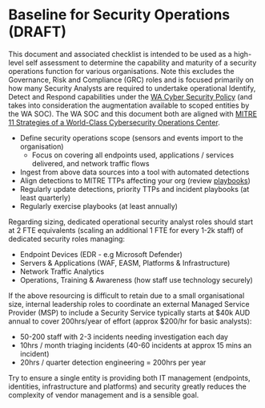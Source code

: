 # Baseline for Security Operations (DRAFT)

This document and associated checklist is intended to be used as a high-level self assessment to determine the capability and maturity of a security operations function for various organisations. Note this excludes the Governance, Risk and Compliance (GRC) roles and is focused primarily on how many Security Analysts are required to undertake operational Identify, Detect and Respond capabilities under the [WA Cyber Security Policy](https://www.wa.gov.au/government/publications/wa-government-cyber-security-policy) (and takes into consideration the augmentation available to scoped entities by the WA SOC). The WA SOC and this document both are aligned with [MITRE 11 Strategies of a World-Class Cybersecurity Operations Center](../pdfs/11-strategies-of-a-world-class-cybersecurity-operations-center.pdf).

- Define security operations scope (sensors and events import to the organisation)
  - Focus on covering all endpoints used, applications / services delivered, and network traffic flows
- Ingest from above data sources into a tool with automated detections
- Align detections to MITRE TTPs affecting your org (review [playbooks](../guidelines/playbooks.md))
- Regularly update detections, priority TTPs and incident playbooks (at least quarterly)
- Regularly exercise playbooks (at least annually)

Regarding sizing, dedicated operational security analyst roles should start at 2 FTE equivalents (scaling an additional 1 FTE for every 1-2k staff) of dedicated security roles managing:

- Endpoint Devices (EDR - e.g Microsoft Defender)
- Servers & Applications (WAF, EASM, Platforms & Infrastructure)
- Network Traffic Analytics
- Operations, Training & Awareness (how staff use technology securely)

If the above resourcing is difficult to retain due to a small organisational size, internal leadership roles to coordinate an external Managed Service Provider (MSP) to include a Security Service typically starts at $40k AUD annual to cover 200hrs/year of effort (approx $200/hr for basic analysts):

- 50-200 staff with 2-3 incidents needing investigation each day
- 10hrs / month triaging incidents (40-60 incidents at approx 15 mins an incident)
- 20hrs / quarter detection engineering = 200hrs per year

Try to ensure a single entity is providing both IT management (endpoints, identities, infrastructure and platforms) and security greatly reduces the complexity of vendor management and is a sensible goal.
